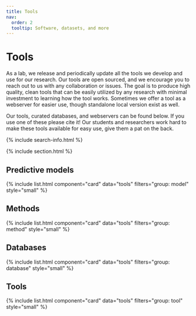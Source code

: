 ```yaml
---
title: Tools
nav:
  order: 2
  tooltip: Software, datasets, and more
---
```


# <i class="fas fa-tools"></i>Tools

As a lab, we release and periodically update all the tools we develop and use for our research. Our tools are open 
sourced, and we encourage you to reach out to us with any collaboration or issues. The goal is to produce high quality, 
clean tools that can be easily utilized by any research with minimal investment to learning how the tool works. 
Sometimes we offer a tool as a webserver for easier use, though standalone local version exist as well.

Our tools, curated databases, and webservers can be found below. If you use one of these please cite it! Our 
students and researchers work hard to make these tools available for easy use, give them a pat on the back.


{% include search-info.html %}

{% include section.html %}

## Predictive models

{% include list.html component="card" data="tools" filters="group: model" style="small" %}

## Methods

{% include list.html component="card" data="tools" filters="group: method" style="small" %}

## Databases

{% include list.html component="card" data="tools" filters="group: database" style="small" %}

## Tools

{% include list.html component="card" data="tools" filters="group: tool" style="small" %}
